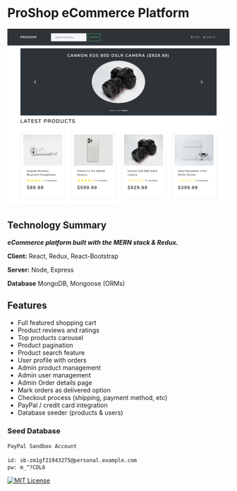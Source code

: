 # ProShop eCommerce Platform

![ScreenShoot](https://raw.githubusercontent.com/kcansari/proshop/master/uploads/Screen%20Shot.png)

## Technology Summary

**_eCommerce platform built with the MERN stack & Redux._**

**Client:** React, Redux, React-Bootstrap

**Server:** Node, Express

**Database** MongoDB, Mongoose (ORMs)

## Features

- Full featured shopping cart
- Product reviews and ratings
- Top products carousel
- Product pagination
- Product search feature
- User profile with orders
- Admin product management
- Admin user management
- Admin Order details page
- Mark orders as delivered option
- Checkout process (shipping, payment method, etc)
- PayPal / credit card integration
- Database seeder (products & users)

### Seed Database

```
PayPal Sandbox Account

id: sb-zm1gf21943275@personal.example.com
pw: m_^?CDL6

```

[![MIT License](https://img.shields.io/badge/License-MIT-green.svg)](https://choosealicense.com/licenses/mit/)
